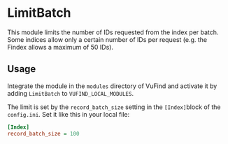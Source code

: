 # LimitBatch
This module limits the number of IDs requested from the index per batch.  
Some indices allow only a certain number of IDs per request (e.g. the Findex allows a maximum of 50 IDs).

## Usage
Integrate the module in the `modules` directory of VuFind and activate it by adding `LimitBatch` to `VUFIND_LOCAL_MODULES`.  

The limit is set by the `record_batch_size` setting in the `[Index]`block of the `config.ini`. Set it like this in your local file:
```ini
[Index]
record_batch_size = 100
```
